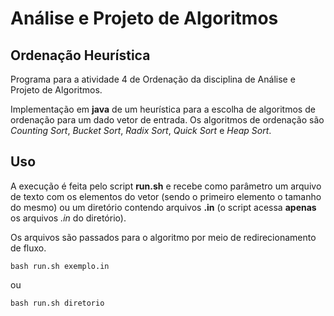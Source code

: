 Análise e Projeto de Algoritmos
===================
Ordenação Heurística
-------------
Programa para a atividade 4 de Ordenação da disciplina de Análise e Projeto de Algoritmos.

Implementação em **java** de um heurística para a escolha de algoritmos de ordenação para um dado vetor de entrada.  Os algoritmos de ordenação são *Counting Sort*, *Bucket Sort*, *Radix Sort*, *Quick Sort* e *Heap Sort*.

Uso
-----
A execução é feita pelo script  **run.sh** e recebe como parâmetro um arquivo de texto com os elementos do vetor (sendo o primeiro elemento o tamanho do mesmo) ou um diretório contendo arquivos **.in** (o script acessa **apenas** os arquivos *.in* do diretório).

Os arquivos são passados para o algoritmo por meio de redirecionamento de fluxo.

```
bash run.sh exemplo.in
```
ou
```
bash run.sh diretorio
```
